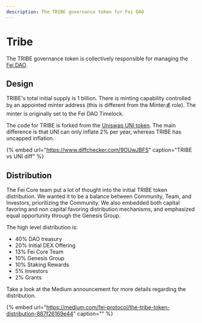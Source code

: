 ```yaml
---
description: The TRIBE governance token for Fei DAO
---
```


# Tribe

The TRIBE governance token is collectively responsible for managing the [Fei DAO](fei-dao.md). 

## Design

TRIBE's total initial supply is 1 billion. There is minting capability controlled by an appointed minter address \(this is different from the Minter💰 role\). The minter is originally set to the Fei DAO Timelock.

The code for TRIBE is forked from the [Uniswap UNI token](https://etherscan.io/address/0x1f9840a85d5af5bf1d1762f925bdaddc4201f984#code). The main difference is that UNI can only inflate 2% per year, whereas TRIBE has uncapped inflation.

{% embed url="https://www.diffchecker.com/9OUwJBFS" caption="TRIBE vs UNI diff" %}

## Distribution

The Fei Core team put a lot of thought into the initial TRIBE token distribution. We wanted it to be a balance between Community, Team, and Investors, prioritizing the Community. We also embedded both capital favoring and non capital favoring distribution mechanisms, and emphasized equal opportunity through the Genesis Group.

The high level distribution is:

* 40% DAO treasury
* 20% Initial DEX Offering
* 13% Fei Core Team
* 10% Genesis Group
* 10% Staking Rewards
* 5% Investors
* 2% Grants

Take a look at the Medium announcement for more details regarding the distribution.

{% embed url="https://medium.com/fei-protocol/the-tribe-token-distribution-887f26169e44" caption="" %}

